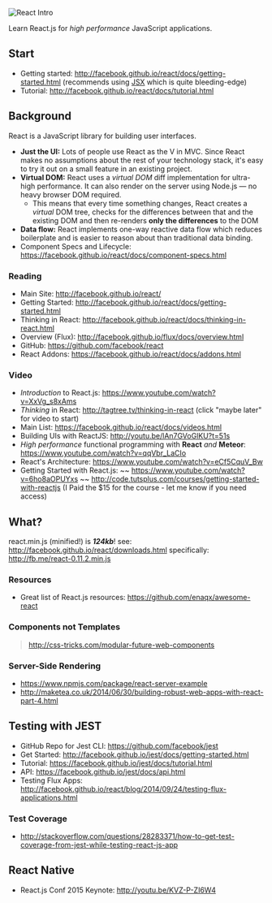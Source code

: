 ![React Intro](http://i.imgur.com/yH3JkIH.png)

Learn React.js for *high performance* JavaScript applications.

## Start

- Getting started: http://facebook.github.io/react/docs/getting-started.html
(recommends using [JSX](http://jsx.github.io) which is quite bleeding-edge)
- Tutorial: http://facebook.github.io/react/docs/tutorial.html


## Background

React is a JavaScript library for building user interfaces.

+ **Just the UI:** Lots of people use React as the V in MVC.
Since React makes no assumptions about the rest of your technology stack,
it's easy to try it out on a small feature in an existing project.
+ **Virtual DOM:** React uses a *virtual DOM* diff implementation
for ultra-high performance. It can also render on the server using
Node.js — no heavy browser DOM required.
  * This means that every time something changes, React creates a _virtual_ DOM tree, checks for the differences between that and the existing DOM and then re-renders **only the differences** to the DOM
+ **Data flow:** React implements one-way reactive data flow which reduces
boilerplate and is easier to reason about than traditional data binding.
+ Component Specs and Lifecycle: https://facebook.github.io/react/docs/component-specs.html

### Reading

+ Main Site: http://facebook.github.io/react/
+ Getting Started: http://facebook.github.io/react/docs/getting-started.html
+ Thinking in React: http://facebook.github.io/react/docs/thinking-in-react.html
+ Overview (Flux): http://facebook.github.io/flux/docs/overview.html
+ GitHub: https://github.com/facebook/react
+ React Addons: https://facebook.github.io/react/docs/addons.html

### Video

+ *Introduction* to React.js: https://www.youtube.com/watch?v=XxVg_s8xAms
+ *Thinking* in React: http://tagtree.tv/thinking-in-react (click "maybe later" for video to start)
+ Main List: https://facebook.github.io/react/docs/videos.html
+ Building UIs with ReactJS: http://youtu.be/lAn7GVoGlKU?t=51s
+ *High performance* functional programming with **React** *and* **Meteor**:
https://www.youtube.com/watch?v=qqVbr_LaCIo
+ React's Architecture: https://www.youtube.com/watch?v=eCf5CquV_Bw
+ Getting Started with React.js: ~~ https://www.youtube.com/watch?v=6ho8aOPUYxs ~~
http://code.tutsplus.com/courses/getting-started-with-reactjs
(I Paid the $15 for the course - let me know if you need access)


## What?

react.min.js (minified!) is ***124kb***!
see: http://facebook.github.io/react/downloads.html
specifically: http://fb.me/react-0.11.2.min.js

### Resources

- Great list of React.js resources: https://github.com/enaqx/awesome-react

### Components not Templates

> http://css-tricks.com/modular-future-web-components

### Server-Side Rendering

+ https://www.npmjs.com/package/react-server-example
+ http://maketea.co.uk/2014/06/30/building-robust-web-apps-with-react-part-4.html


## Testing with JEST

+ GitHub Repo for Jest CLI: https://github.com/facebook/jest
+ Get Started: http://facebook.github.io/jest/docs/getting-started.html
+ Tutorial: https://facebook.github.io/jest/docs/tutorial.html
+ API: https://facebook.github.io/jest/docs/api.html
+ Testing Flux Apps: http://facebook.github.io/react/blog/2014/09/24/testing-flux-applications.html

### Test Coverage

+ http://stackoverflow.com/questions/28283371/how-to-get-test-coverage-from-jest-while-testing-react-js-app

## React Native

- React.js Conf 2015 Keynote: http://youtu.be/KVZ-P-ZI6W4
